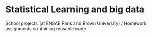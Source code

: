 # Statistical Learning and big data
School projects (at ENSAE Paris and Brown University) / Homework assignments containing reusable code
